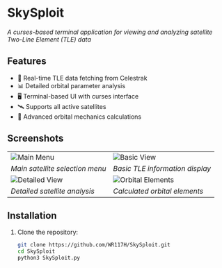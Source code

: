 # SkySploit


*A curses-based terminal application for viewing and analyzing satellite Two-Line Element (TLE) data*

## Features

- 📡 Real-time TLE data fetching from Celestrak
- 📊 Detailed orbital parameter analysis
- 🖥️ Terminal-based UI with curses interface
- 🛰️ Supports all active satellites
- 🧮 Advanced orbital mechanics calculations

## Screenshots

| | |
|---|---|
| ![Main Menu]() | ![Basic View](https://github.com/user-attachments/assets/f25de069-e2d5-47d1-8948-7eb678e92493) |
| *Main satellite selection menu* | *Basic TLE information display* |
| ![Detailed View](./screenshots/detailed_view.png) | ![Orbital Elements](./screenshots/orbital_elements.png) |
| *Detailed satellite analysis* | *Calculated orbital elements* |





## Installation

1. Clone the repository:
   ```bash
   git clone https://github.com/WR117H/SkySploit.git
   cd SkySploit
   python3 SkySploit.py
   
